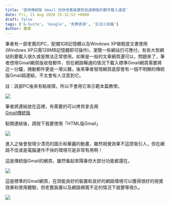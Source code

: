 ```yaml
---
title: '使用傳統版 Gmail 加快老舊裝置和低速網路的郵件載入速度'
date: Fri, 21 Aug 2020 15:32:52 +0000
draft: false
tags: ['G-Suite', 'Google', '免費資源', '生活小知識']
Author: 蘿蔔
---
```


筆者有一部老舊的PC，配備1GB記憶體以及Windows XP做輕度文書使用(Windows XP只需128MB記憶體即可操作)，瀏覽一些網站仍可應付，有些大型網站則要載入很久或是無法正常使用。如果是一般的文章網頁還可以，問題來了，筆者想用Gmail網頁版收發郵件，但在網路暢通的情況下載入標準Gmail網頁需要將近一分鐘，捲動郵件更是一場災難，後來筆者發現網頁底部會有一個不明顯的傳統版Gmail超連結，不太會有人注意到它。  
  
註：該部PC後來有點故障，所以不會用它來示範本篇教學。

![](https://static-a1.steveyi.net/media/blog/2020082115070982.png)

筆者將連結放在這裡，有需要的可以拷貝拿去用  
[Gmail傳統版](https://mail.google.com/mail/u/0/h/ "https://mail.google.com/mail/u/0/h/")

點開連結後，請按下我要使用「HTML版Gmail」

![](https://static-a1.steveyi.net/media/blog/2020082115124610.png)

進入之後會發現少漂亮的圖示和華麗的動畫，雖然視覺效果不這麼吸引人，但在網路不佳或是電腦運作不快的環境可是非常有用啊！

這是傳統版Gmail的網頁，雖然看起來陽春但大部分功能都還在。

![](https://static-a1.steveyi.net/media/blog/2020082115230812.png)

這是標準的Gmail網頁，在效能良好的裝置和良好的網路環境可以獲得很好的視覺效果和使用體驗，但老舊裝置以及網路頻寬不足的情況下就要等很久。

![](https://static-a1.steveyi.net/media/blog/2020082115303578.png)